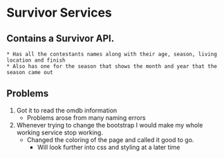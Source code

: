# Survivor Services

## Contains a Survivor API.
    * Has all the contestants names along with their age, season, living location and finish
    * Also has one for the season that shows the month and year that the season came out
    
## Problems
1) Got it to read the omdb information 
    * Problems arose from many naming errors
2) Whenever trying to change the bootstrap I would make my whole working service stop working.
    * Changed the coloring of the page and called it good to go. 
        * Will look further into css and styling at a later time